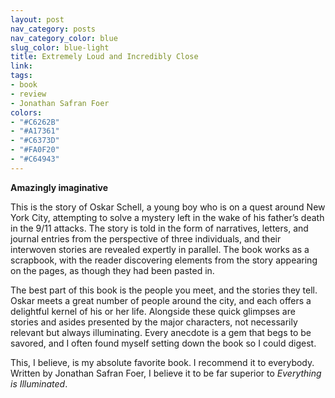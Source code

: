 ```yaml
---
layout: post
nav_category: posts
nav_category_color: blue
slug_color: blue-light
title: Extremely Loud and Incredibly Close
link: 
tags:
- book
- review
- Jonathan Safran Foer
colors:
- "#C6262B"
- "#A17361"
- "#C6373D"
- "#FA0F20"
- "#C64943"
---
```


**Amazingly imaginative**

This is the story of Oskar Schell, a young boy who is on a quest around New York City, attempting to solve a mystery left in the wake of his father’s death in the 9/11 attacks. The story is told in the form of narratives, letters, and journal entries from the perspective of three individuals, and their interwoven stories are revealed expertly in parallel. The book works as a scrapbook, with the reader discovering elements from the story appearing on the pages, as though they had been pasted in.

The best part of this book is the people you meet, and the stories they tell. Oskar meets a great number of people around the city, and each offers a delightful kernel of his or her life. Alongside these quick glimpses are stories and asides presented by the major characters, not necessarily relevant but always illuminating. Every anecdote is a gem that begs to be savored, and I often found myself setting down the book so I could digest.

This, I believe, is my absolute favorite book. I recommend it to everybody. Written by Jonathan Safran Foer, I believe it to be far superior to *Everything is Illuminated*.

